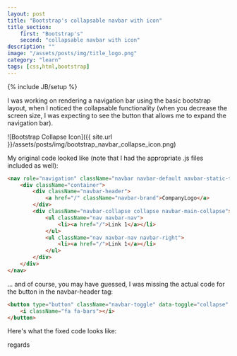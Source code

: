 ```yaml
---
layout: post
title: "Bootstrap's collapsable navbar with icon"
title_section:
    first: "Bootstrap's"
    second: "collapsable navbar with icon"
description: ""
image: "/assets/posts/img/title_logo.png"
category: "learn"
tags: [css,html,bootstrap]
---
```

{% include JB/setup %}


I was working on rendering a navigation bar using the basic bootstrap layout,
when I noticed the collapsable functionality (when you decrease the screen
size, I was expecting to see the button that allows me to expand the
navigation bar).

![Bootstrap Collapse Icon]({{ site.url }}/assets/posts/img/bootstrap_navbar_collapse_icon.png)

My original code looked like (note that I had the appropriate .js files
included as well):

```html
<nav role="navigation" className="navbar navbar-default navbar-static-top">
    <div className="container">
        <div className="navbar-header">
            <a href="/" className="navbar-brand">CompanyLogo</a>
        </div>
        <div className="navbar-collapse collapse navbar-main-collapse">
            <ul className="nav navbar-nav">
                <li><a href="/">Link 1</a></li>
            </ul>
            <ul className="nav navbar-nav navbar-right">
                <li><a href="/">Link 1</a></li>
            </ul>
        </div>
    </div>
</nav>
```

... and of course, you may have guessed, I was missing the actual code for the
button in the navbar-header tag:

```html
<button type="button" className="navbar-toggle" data-toggle="collapse" data-target=".navbar-main-collapse">
    <i className="fa fa-bars"></i>
</button>
```

Here's what the fixed code looks like:
<script src="https://gist.github.com/khanduri/2dabdf79240374c357d1.js"></script>

regards

